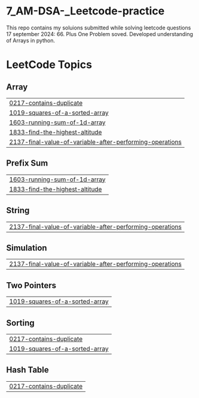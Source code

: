 # 7_AM-DSA-_Leetcode-practice
This repo contains my soluions submitted while solving leetcode questions
17 september 2024: 66. Plus One Problem soved.
Developed understanding of Arrays in python.

<!---LeetCode Topics Start-->
# LeetCode Topics
## Array
|  |
| ------- |
| [0217-contains-duplicate](https://github.com/iubaidrmn/7_AM-DSA-_Leetcode-practice/tree/master/0217-contains-duplicate) |
| [1019-squares-of-a-sorted-array](https://github.com/iubaidrmn/7_AM-DSA-_Leetcode-practice/tree/master/1019-squares-of-a-sorted-array) |
| [1603-running-sum-of-1d-array](https://github.com/iubaidrmn/7_AM-DSA-_Leetcode-practice/tree/master/1603-running-sum-of-1d-array) |
| [1833-find-the-highest-altitude](https://github.com/iubaidrmn/7_AM-DSA-_Leetcode-practice/tree/master/1833-find-the-highest-altitude) |
| [2137-final-value-of-variable-after-performing-operations](https://github.com/iubaidrmn/7_AM-DSA-_Leetcode-practice/tree/master/2137-final-value-of-variable-after-performing-operations) |
## Prefix Sum
|  |
| ------- |
| [1603-running-sum-of-1d-array](https://github.com/iubaidrmn/7_AM-DSA-_Leetcode-practice/tree/master/1603-running-sum-of-1d-array) |
| [1833-find-the-highest-altitude](https://github.com/iubaidrmn/7_AM-DSA-_Leetcode-practice/tree/master/1833-find-the-highest-altitude) |
## String
|  |
| ------- |
| [2137-final-value-of-variable-after-performing-operations](https://github.com/iubaidrmn/7_AM-DSA-_Leetcode-practice/tree/master/2137-final-value-of-variable-after-performing-operations) |
## Simulation
|  |
| ------- |
| [2137-final-value-of-variable-after-performing-operations](https://github.com/iubaidrmn/7_AM-DSA-_Leetcode-practice/tree/master/2137-final-value-of-variable-after-performing-operations) |
## Two Pointers
|  |
| ------- |
| [1019-squares-of-a-sorted-array](https://github.com/iubaidrmn/7_AM-DSA-_Leetcode-practice/tree/master/1019-squares-of-a-sorted-array) |
## Sorting
|  |
| ------- |
| [0217-contains-duplicate](https://github.com/iubaidrmn/7_AM-DSA-_Leetcode-practice/tree/master/0217-contains-duplicate) |
| [1019-squares-of-a-sorted-array](https://github.com/iubaidrmn/7_AM-DSA-_Leetcode-practice/tree/master/1019-squares-of-a-sorted-array) |
## Hash Table
|  |
| ------- |
| [0217-contains-duplicate](https://github.com/iubaidrmn/7_AM-DSA-_Leetcode-practice/tree/master/0217-contains-duplicate) |
<!---LeetCode Topics End-->